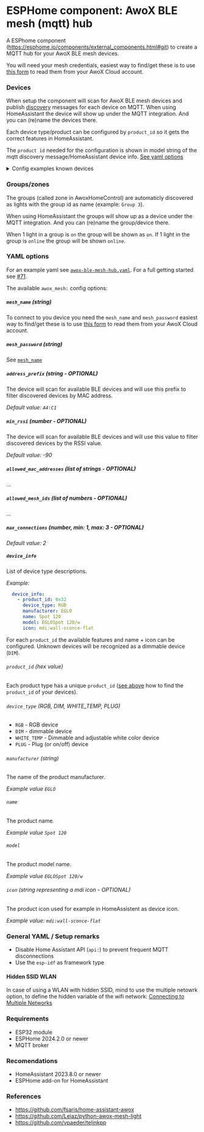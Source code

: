# ESPHome component: AwoX BLE mesh (mqtt) hub

A ESPhome component (https://esphome.io/components/external_components.html#git) to create a MQTT hub for your AwoX BLE mesh devices.

You will need your mesh credentials, easiest way to find/get these is to use [this form](https://fsaris.github.io/EspHome-AwoX-BLE-mesh-hub/awoxh-mesh-credentials-tool/) to read them from your AwoX Cloud account.

### Devices

When setup the component will scan for AwoX BLE mesh devices and publish [discovery](https://www.home-assistant.io/integrations/mqtt/#mqtt-discovery) messages for each device on MQTT. When using HomeAssistant the device will show up under the MQTT integration. And you can (re)name the devices there.

Each device type/product can be configured by `product_id` so it gets the correct features in HomeAssistant.

The `product id` needed for the configuration is shown in model string of the mqtt discovery message/HomeAssistant device info. [See yaml options](#device_info)

<details>
  <summary>Config examples known devices</summary>

```yaml
device_info:
-  product_id: 0x13
   device_type: RGB
   name: SmartLIGHT Color Mesh 9
   model: SMLm_C9
   manufacturer: AwoX

-  product_id: 0x14
   device_type: WHITE_TEMP
   name: SmartLIGHT White Mesh 13W
   model: SMLm_W13
   manufacturer: AwoX

-  product_id: 0x15
   device_type: RGB
   name: SmartLIGHT Color Mesh 13W
   model: SMLm_C13
   manufacturer: AwoX

-  product_id: 0x16
   device_type: WHITE_TEMP
   name: SmartLIGHT White Mesh 15W
   model: SMLm_W15
   manufacturer: AwoX

-  product_id: 0x17
   device_type: RGB
   name: SmartLIGHT Color Mesh 15W
   model: SMLm_C15
   manufacturer: AwoX

-  product_id: 0x21
   device_type: WHITE_TEMP
   name: SmartLIGHT White Mesh 9W
   model: SSMLm_w9
   manufacturer: AwoX

-  product_id: 0x22
   device_type: RGB
   name: SmartLIGHT Color Mesh 9W
   model: SSMLm_c9
   manufacturer: AwoX

-  product_id: 0x23
   device_type: RGB
   name: EGLOBulb A60 9W
   model: ESMLm_c9
   manufacturer: EGLO

-  product_id: 0x24
   device_type: RGB
   name: Keria SmartLIGHT Color Mesh 9W
   model: KSMLm_c9
   manufacturer: KERIA

-  product_id: 0x25
   device_type: RGB
   name: EGLOPanel 30X30
   model: EPanel_300
   manufacturer: EGLO

-  product_id: 0x26
   device_type: RGB
   name: EGLOPanel 60X60
   model: EPanel_600
   manufacturer: EGLO

-  product_id: 0x27
   device_type: RGB
   name: EGLO Ceiling DOWNLIGHT
   model: EMod_Ceil
   manufacturer: EGLO

-  product_id: 0x29
   device_type: RGB
   name: EGLOBulb G95 13W
   model: ESMLm_c13g
   manufacturer: EGLO

-  product_id: 0x2A
   device_type: RGB
   name: Keria SmartLIGHT Color Mesh 13W Globe
   model: KSMLm_c13g
   manufacturer: KERIA

-  product_id: 0x2B
   device_type: RGB
   name: SmartLIGHT Color Mesh 13W Globe
   model: SMLm_c13g
   manufacturer: AwoX

-  product_id: 0x30
   device_type: RGB
   name: EGLOPanel 30X120
   model: EPanel_120
   manufacturer: EGLO

-  product_id: 0x32
   device_type: RGB
   name: Spot 120
   model: EGLOSpot 120/w
   manufacturer: EGLO
   icon: mdis:wall-sconce-flat

-  product_id: 0x33
   device_type: RGB
   name: Spot 170
   model: EGLOSpot 170/w
   manufacturer: EGLO
   icon: mdi:wall-sconce-flat

-  product_id: 0x34
   device_type: RGB
   name: Spot 225
   model: EGLOSpot 225/w
   manufacturer: EGLO
   icon: mdi:wall-sconce-flat

-  product_id: 0x35
   device_type: RGB
   name: Giron-C 17W
   model: EGLO 32589
   manufacturer: EGLO
   icon: mdi:wall-sconce-flat

-  product_id: 0x36
   device_type: RGB
   name: EGLO Ceiling GIRON 30
   model: ECeil_g38
   manufacturer: EGLO

-  product_id: 0x37
   device_type: RGB
   name: SmartLIGHT Color Mesh 5W GU10
   model: SMLm_c5_GU10
   manufacturer: AwoX

-  product_id: 0x38
   device_type: RGB
   name: SmartLIGHT Color Mesh 5W E14
   model: SMLm_c5_E14
   manufacturer: AwoX

-  product_id: 0x3A
   device_type: RGB
   name: Keria SmartLIGHT Color Mesh 5W GU10
   model: KSMLm_c5_GU10
   manufacturer: KERIA

-  product_id: 0x3B
   device_type: RGB
   name: Keria SmartLIGHT Color Mesh 5W E14
   model: KSMLm_c5_E14
   manufacturer: KERIA

-  product_id: 0x3C
   device_type: RGB
   name: SmartLIGHT Color Mesh 5W GU10
   model: ESMLm_c5_GU10
   manufacturer: EGLO

-  product_id: 0x3D
   device_type: RGB
   name: SmartLIGHT Color Mesh 5W E14
   model: ESMLm_c5_E14
   manufacturer: EGLO

-  product_id: 0x3F
   device_type: RGB
   name: EGLO Surface round
   model: EFueva_225r
   manufacturer: EGLO

-  product_id: 0x40
   device_type: RGB
   name: EGLO Surface square
   model: EFueva_225s
   manufacturer: EGLO

-  product_id: 0x41
   device_type: RGB
   name: EGLO Surface round
   model: EFueva_300r
   manufacturer: EGLO

-  product_id: 0x42
   device_type: RGB
   name: EGLO Surface square
   model: EFueva_300s
   manufacturer: EGLO

-  product_id: 0x43
   device_type: RGB
   name: SmartLIGHT Color Mesh 9W
   model: SMLm_c9s
   manufacturer: AwoX

-  product_id: 0x44
   device_type: RGB
   name: SmartLIGHT Color Mesh 13W
   model: SMLm_c13gs
   manufacturer: AwoX

-  product_id: 0x45
   device_type: RGB
   name: EGLOBulb A60 9W
   model: ESMLm_c9s
   manufacturer: EGLO

-  product_id: 0x46
   device_type: RGB
   name: EGLOBulb G95 13W
   model: ESMLm_c13gs
   manufacturer: EGLO

-  product_id: 0x47
   device_type: RGB
   name: Keria SmartLIGHT Color Mesh 9W
   model: KSMLm_c9s
   manufacturer: KERIA

-  product_id: 0x48
   device_type: RGB
   name: Keria SmartLIGHT Color Mesh 13W Glob
   model: KSMLm_c13gs
   manufacturer: KERIA

-  product_id: 0x49
   device_type: DIM
   name: EGLOBulb A60 Warm
   model: ESMLm_w9w
   manufacturer: EGLO

-  product_id: 0x4A
   device_type: DIM
   name: EGLOBulb A60 Neutral
   model: ESMLm_w9n
   manufacturer: EGLO

-  product_id: 0x4B
   device_type: RGB
   name: EGLO Ceiling
   model: ECeiling_30
   manufacturer: EGLO

-  product_id: 0x4C
   device_type: RGB
   name: EGLO Pendant
   model: EPendant_30
   manufacturer: EGLO

-  product_id: 0x4D
   device_type: RGB
   name: EGLO Pendant
   model: EPendant_20
   manufacturer: EGLO

-  product_id: 0x4E
   device_type: RGB
   name: EGLO Stripled 3m
   model: EStrip_3m
   manufacturer: EGLO

-  product_id: 0x4F
   device_type: RGB
   name: EGLO Stripled 5m
   model: EStrip_5m
   manufacturer: EGLO

-  product_id: 0x50
   device_type: DIM
   name: Outdoor
   model: EOutdoor_w14w
   manufacturer: EGLO

-  product_id: 0x51
   device_type: RGB
   name: EGLOSpot
   model: ETriSpot_85
   manufacturer: EGLO

-  product_id: 0x53
   device_type: RGB
   name: SmartLIGHT Color Mesh 9W
   model: SMLm_c9i
   manufacturer: AwoX

-  product_id: 0x54
   device_type: RGB
   name: EGLOBulb A60 9W
   model: ESMLm_c9i
   manufacturer: EGLO

-  product_id: 0x55
   device_type: RGB
   name: Keria SmartLIGHT Color Mesh 9W
   model: KSMLm_c9i
   manufacturer: KERIA

-  product_id: 0x56
   device_type: RGB
   name: EGLOPanel 62X62
   model: EPanel_620
   manufacturer: EGLO

-  product_id: 0x57
   device_type: RGB
   name: EGLOPanel 45X45
   model: EPanel_450
   manufacturer: EGLO

-  product_id: 0x59
   device_type: RGB
   name: SmartLIGHT Color Mesh 13W Globe
   model: SMLm_c13gi
   manufacturer: AwoX

-  product_id: 0x5A
   device_type: RGB
   name: EGLOBulb G95 13W
   model: ESMLm_c13gi
   manufacturer: EGLO

-  product_id: 0x5B
   device_type: RGB
   name: Keria SmartLIGHT Color Mesh 13W Globe
   model: KSMLm_c13gi
   manufacturer: KERIA

-  product_id: 0x5C
   device_type: RGB
   name: SmartLIGHT Color Mesh 9W
   model: SSMLm_c9i
   manufacturer: AwoX

-  product_id: 0x64
   device_type: WHITE_TEMP
   name: SmartLIGHT White Mesh 9W
   model: SMLm_w9
   manufacturer: AwoX

-  product_id: 0x65
   device_type: WHITE_TEMP
   name: SmartLIGHT White Mesh 9W
   model: ESMLm_w9
   manufacturer: EGLO

-  product_id: 0x69
   device_type: RGB
   name: Ceiling GIRON 60
   model: ECeil_g60
   manufacturer: EGLO

-  product_id: 0x6A
   device_type: WHITE_TEMP
   name: SmartLIGHT Bulb A60 Warm
   model: SMLm_w9w
   manufacturer: AwoX

-  product_id: 0x6F
   device_type: WHITE_TEMP
   name: EGLOBulb Filament G80
   model: ESMLFm-w6-G80
   manufacturer: EGLO

-  product_id: 0x71
   device_type: WHITE_TEMP
   name: EGLOBulb Filament ST64
   model: ESMLFm-w6-ST64
   manufacturer: EGLO

-  product_id: 0x75
   device_type: WHITE_TEMP
   name: EGLOBulb Filament G95
   model: ESMLFm-w6-G95
   manufacturer: EGLO

-  product_id: 0x77
   device_type: RGB
   name: EGLO Spot
   model: ESpot_c5
   manufacturer: EGLO

-  product_id: 0x78
   device_type: RGB
   name: EGLO Fraioli
   model: EFraioli_c17
   manufacturer: EGLO

-  product_id: 0x79
   device_type: RGB
   name: EGLO Frattina
   model: EFrattina_c18
   manufacturer: EGLO

-  product_id: 0x7A
   device_type: RGB
   name: EGLO Frattina
   model: EFrattina_c27
   manufacturer: EGLO

-  product_id: 0x7B
   device_type: RGB
   name: EGLOPanel 30 Round
   model: EPanel_r300
   manufacturer: EGLO

-  product_id: 0x7C
   device_type: RGB
   name: EGLOPanel 45 Round
   model: EPanel_r450
   manufacturer: EGLO

-  product_id: 0x7D
   device_type: RGB
   name: EGLOPanel 60 Round
   model: EPanel_r600
   manufacturer: EGLO

-  product_id: 0x7E
   device_type: RGB
   name: EGLOPanel 10X120
   model: EPanel_120_10
   manufacturer: EGLO

-  product_id: 0x80
   device_type: WHITE_TEMP
   name: EPanel white round
   model: EPanel_w_round
   manufacturer: EGLO

-  product_id: 0x81
   device_type: WHITE_TEMP
   name: EPanel white square
   model: EPanel_w_square
   manufacturer: EGLO

-  product_id: 0x82
   device_type: WHITE_TEMP
   name: EPanel white rectangle
   model: EPanel_w_rect
   manufacturer: EGLO

-  product_id: 0x83
   device_type: WHITE_TEMP
   name: ECeiling white round
   model: ECeiling-w
   manufacturer: EGLO

-  product_id: 0x87
   device_type: WHITE_TEMP
   name: EGLO Tunable White
   model: EDoubleWhite
   manufacturer: EGLO

-  product_id: 0x88
   device_type: RGB
   name: EGLO Ceiling GIRON 80
   model: ECeil_g80
   manufacturer: EGLO

-  product_id: 0x89
   device_type: WHITE_TEMP
   name: Outdoor Marchesa-C
   model: EMarchesa_C
   manufacturer: EGLO

-  product_id: 0x8A
   device_type: WHITE_TEMP
   name: Outdoor Francari-C
   model: EFrancari_C
   manufacturer: EGLO

-  product_id: 0x92
   device_type: RGB
   name: EPanel square
   model: EPanel_36W_square
   manufacturer: EGLO

-  product_id: 0x94
   device_type: DIM
   name: EGLOBulb Filament ST64
   model: ESMLFm-w6w-ST64
   manufacturer: EGLO

-  product_id: 0x95
   device_type: DIM
   name: EGLOBulb Filament G95
   model: ESMLFm-w6w-G95
   manufacturer: EGLO

-  product_id: 0x96
   device_type: RGB
   name: EGLO RGB+TW
   model: EGLO-RGB-TW
   manufacturer: EGLO

-  product_id: 0x97
   device_type: WHITE_TEMP
   name: EGLO Tunable White
   model: EGLO-TW
   manufacturer: EGLO

-  product_id: 0x99
   device_type: RGB
   name: EGLO RGB+TW
   model: EGLO-RGB-TW
   manufacturer: EGLO

-  product_id: 0x9A
   device_type: WHITE_TEMP
   name: EGLO Tunable White
   model: JBT_Gen_CCT_1
   manufacturer: EGLO

-  product_id: 0x9B
   device_type: DIM
   name: EGLO Tunable White
   model: JBT_Gen_Dim_1
   manufacturer: EGLO

-  product_id: 0xA1
   device_type: RGB
   name: EGLOLed Relax
   model: ELedRelax
   manufacturer: EGLO

-  product_id: 0xA2
   device_type: RGB
   name: EGLOLed Stripe
   model: ELedStripe
   manufacturer: EGLO

-  product_id: 0xA3
   device_type: RGB
   name: EGLOLed Plus
   model: ELedPlus
   manufacturer: EGLO

-  product_id: 0xA4
   device_type: WHITE_TEMP
   name: EGLOLed Plus TW
   model: ELedPlus-TW
   manufacturer: EGLO

-  product_id: 0xA5
   device_type: DIM
   name: EGLOLed Plus Dimmable
   model: ELedPlus-Dimm
   manufacturer: EGLO

-  product_id: 0xA6
   device_type: WHITE_TEMP
   name: EGLOBulb
   model: ESMLFm-w6-TW
   manufacturer: EGLO

-  product_id: 0xA7
   device_type: DIM
   name: EGLOBulb
   model: ESMLFm-w6-Dimm
   manufacturer: EGLO

-  product_id: 0xA8
   device_type: RGB
   name: ECeiling square
   model: ECeiling-24W-square
   manufacturer: EGLO

-  product_id: 0xA9
   device_type: RGB
   name: EGLO RGB+TW
   model: EGLO-RGB-TW-IPSU
   manufacturer: EGLO

-  product_id: 0xAA
   device_type: WHITE_TEMP
   name: EGLO Tunable White
   model: EGLO-TW-IPSU
   manufacturer: EGLO

-  product_id: 0xAC
   device_type: RGB
   name: EGLO frameless
   model: EPanel-Frameless
   manufacturer: EGLO

-  product_id: 0xAD
   device_type: WHITE_TEMP
   name: EGLO Tunable White
   model: EDoubleWhite-ipsu
   manufacturer: EGLO

-  product_id: 0x97
   device_type: PLUG
   name: EGLO PLUG PLUS
   model: SMPWBm10AUS
   manufacturer: EGLO
   icon: mdi:power-socket-au

-  product_id: 0x9E
   device_type: PLUG
   name: EGLO PLUG PLUS
   model: SMPWBm10AUSb
   manufacturer: EGLO
   icon: mdi:power-socket-au

-  product_id: 0x90
   device_type: PLUG
   name: EGLO PLUG PLUS
   model: SMPWBm10CH
   manufacturer: EGLO
   icon: mdi:power-socket-ch

-  product_id: 0xA0
   device_type: PLUG
   name: EGLO PLUG PLUS
   model: SMPWBm10CHb
   manufacturer: EGLO
   icon: mdi:power-socket-ch

-  product_id: 0x67
   device_type: PLUG
   name: EGLO PLUG PLUS
   model: SMPWBm10FR
   manufacturer: EGLO
   icon: mdi:power-socket-fr

-  product_id: 0x84
   device_type: PLUG
   name: EGLO PLUG PLUS
   model: SMPWBm10FRa
   manufacturer: EGLO
   icon: mdi:power-socket-fr

-  product_id: 0x9C
   device_type: PLUG
   name: EGLO PLUG PLUS
   model: SMPWBm10FRb
   manufacturer: EGLO
   icon: mdi:power-socket-fr

-  product_id: 0x68
   device_type: PLUG
   name: EGLO PLUG PLUS
   model: SMPWBm10GE
   manufacturer: EGLO
   icon: mdi:power-socket-de

-  product_id: 0x85
   device_type: PLUG
   name: EGLO PLUG PLUS
   model: SMPWBm10GEa
   manufacturer: EGLO
   icon: mdi:power-socket-de

-  product_id: 0x9D
   device_type: PLUG
   name: EGLO PLUG PLUS
   model: SMPWBm10GEb
   manufacturer: EGLO
   icon: mdi:power-socket-de

-  product_id: 0x8F
   device_type: PLUG
   name:  EGLO PLUG PLUS
   model:  SMPWBm10UK
   manufacturer: EGLO
   icon: mdi:power-socket-uk

-  product_id: 0x9F
   device_type: PLUG
   name: EGLO PLUG PLUS
   model: SMPWBm10UKb
   manufacturer: EGLO
   icon: mdi:power-socket-uk

-  product_id: 0x8B
   device_type: PLUG
   name: EGLO PLUG
   model: ESMP-Bm10-AUS
   manufacturer: EGLO
   icon: mdi:power-socket-au

-  product_id: 0x8D
   device_type: PLUG
   name: EGLO PLUG
   model: ESMP-Bm10-CH
   manufacturer: EGLO
   icon: mdi:power-socket-ch

-  product_id: 0x62
   device_type: PLUG
   name: EGLO PLUG
   model: ESMP-Bm10-FR
   manufacturer: EGLO
   icon: mdi:power-socket-fr

-  product_id: 0x63
   device_type: PLUG
   name: EGLO PLUG
   model: ESMP-Bm10-GE
   manufacturer: EGLO
   icon: mdi:power-socket-de

-  product_id: 0x8C
   device_type: PLUG
   name: EGLO PLUG
   model: ESMP-Bm10-UK
   manufacturer: EGLO
   icon: mdi:power-socket-uk

```
</details>

### Groups/zones

The groups (called zone in AwoxHomeControl) are automaticly discovered as lights with the group id as name (example: `Group 3`).

When using HomeAssistant the groups will show up as a device under the MQTT integration. And you can (re)name the group/device there.

When 1 light in a group is `on` the group will be shown as `on`. If 1 light in the group is `online` the group will be shown `online`.

### YAML options

For an example yaml see [`awox-ble-mesh-hub.yaml`](awox-ble-mesh-hub.yaml). For a full getting started see [#71](https://github.com/fsaris/EspHome-AwoX-BLE-mesh-hub/discussions/71).

The available `awox_mesh:` config options:

##### `mesh_name` _(string)_

To connect to you device you need the `mesh_name` and `mesh_password` easiest way to find/get these is to use [this form](https://fsaris.github.io/EspHome-AwoX-BLE-mesh-hub/awoxh-mesh-credentials-tool/) to read them from your AwoX Cloud account.


##### `mesh_password` _(string)_

See [`mesh_name`](#mesh_name-string)


##### `address_prefix` _(string - OPTIONAL)_

The device will scan for available BLE devices and will use this prefix to filter discovered devices by MAC address.

_Default value: `A4:C1`_


##### `min_rssi` _(number - OPTIONAL)_

The device will scan for available BLE devices and will use this value to filter discovered devices by the RSSI value.

_Default value: -90_


##### `allowed_mac_addresses` _(list of strings - OPTIONAL)_

...


##### `allowed_mesh_ids` _(list of numbers - OPTIONAL)_

...


##### `max_connections` _(number, min: 1, max: 3 - OPTIONAL)_

_Default value: 2_


##### `device_info`

List of device type descriptions.

_Example:_
```yaml
  device_info:
    - product_id: 0x32
      device_type: RGB
      manufacturer: EGLO
      name: Spot 120
      model: EGLOSpot 120/w
      icon: mdi:wall-sconce-flat
```

For each `product_id` the available features and name + icon can be configured. Unknown devices will be recognized as a dimmable device (`DIM`).

###### `product_id` _(hex value)_

Each product type has a unique `product_id` ([see above](#devices) how to find the `product_id` of your devices).

###### `device_type` _(RGB, DIM, WHITE_TEMP, PLUG)_

- `RGB` - RGB device
- `DIM` - dimmable device
- `WHITE_TEMP` - Dimmable and adjustable white color device
- `PLUG` - Plug (or on/off) device

###### `manufacturer` _(string)_

The name of the product manufacturer.

_Example value `EGLO`_


###### `name`

The product name.

_Example value `Spot 120`_


###### `model`

The product model name.

_Example value `EGLOSpot 120/w`_

###### `icon` _(string representing a mdi icon - OPTIONAL)_

The product icon used for example in HomeAssistent as device icon.

_Example value: `mdi:wall-sconce-flat`_

### General YAML / Setup remarks

- Disable Home Assistant API (`api:`) to prevent frequent MQTT disconnections
- Use the `esp-idf` as framework type

#### Hidden SSID WLAN
In case of using a WLAN with hidden SSID, mind to use the multiple netowrk option, to define the hidden variable of the wifi network: [Connecting to Multiple Networks](https://esphome.io/components/wifi.html#connecting-to-multiple-networks)


### Requirements
- ESP32 module
- ESPHome 2024.2.0 or newer
- MQTT broker

### Recomendations
- HomeAssistant 2023.8.0 or newer
- ESPHome add-on for HomeAssistant


### References
- https://github.com/fsaris/home-assistant-awox
- https://github.com/Leiaz/python-awox-mesh-light
- https://github.com/vpaeder/telinkpp

